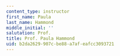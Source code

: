 ```yaml
---
content_type: instructor
first_name: Paula
last_name: Hammond
middle_initial: ''
salutation: Prof.
title: Prof. Paula Hammond
uid: b2da2629-907c-be88-a7af-eafcc3093721
---
```

